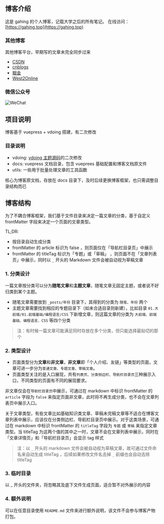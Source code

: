## 博客介绍

这是 gahing 的个人博客，记载大学之后的所有笔记。 在线访问：[https://gahing.top](https://gahing.top)

### 其他博客

其他博客平台，早期写的文章未完全同步过来 

- [CSDN](https://blog.csdn.net/u011644423/)
- [cnblogs](https://www.cnblogs.com/france/)
- [掘金](https://juejin.im/user/59818c62f265da3e3a0bdbf0)
- [West2Online](https://www.hongweipeng.com/index.php/author/8/)

### 微信公众号

![WeChat](https://cdn.jsdelivr.net/gh/francecil/cdn-resouce/uploads/9277731-591f9a53b8acf2c1.webp)


## 项目说明

博客基于 vuepress + vdoing 搭建，有二次修改

### 目录说明
- vdoing: [vdoing 主题源码](https://github.com/xugaoyi/vuepress-theme-vdoing-doc)的二次修改
- docs: vuepress 文档目录，包含 vueprees 基础配置和博客文档原文件
- utils: 一些用于批量处理文章的工具函数

核心为博客原文档，存放在 docs 目录下，及时后续更换博客框架，也只需调整目录结构而已

## 博客结构

为了不耦合博客框架，我们基于文件目录来决定一篇文章的分类，基于自定义 frontMatter 字段来决定一个页面的文章类型。

TL;DR:
- 按目录自动生成分类
- frontMatter 的 article 标识为 false ，则页面仅在「导航栏目录页」中展示
- frontMatter 的 titleTag 标识为「专题」或「草稿」 ，则页面不在「文章列表页」中展示，同时以 `_` 开头的 Markdown 文件会被自动视为草稿文章

### 1. 分类设计

一篇文章按分类可以分为**随笔文章**和**主题文章**，随笔文章无固定主题，或者说不好归类到某个主题。

- 随笔文章需要放到 `_posts/年份` 目录下，其得到的分类为 `随笔、年份` 两个
- 主题文章需要找到相应的专题目录下（如未合适目录则新建），比如目录 `01.大前端/01.前端基础/编程语言/CSS` 下新增文章，则这篇文章的分类为 `大前端、前端基础、编程语言、CSS` 等四个分类

> 注：有时候一篇文章可能满足同时存放在多个分类，但只能选择最贴切的那个

### 2. 类型设计

- 页面类型分为**文章**和**非文章**，**非文章**即「个人介绍、友链」等类型的页面，文章可进一步分为`普通文章、专题文章、草稿文章`。
- 页面类型关注的是入口展现，共有`列表页、分类侧边栏、导航栏目录页`三种展示入口，不同类型的页面有不同的展现要求。

非文章仅会在`导航栏目录页`中展示，可通过在 markdown 中标识 frontMatter 的 `article` 字段为 `false` 来指定页面非文章，此时将不再生成分类，也不会在文章列表页中展示入口。

关于文章类型，有些文章比如基础知识类文章、草稿未完稿文章等不适合在博客文章列表中展示，应该仅在分类侧边栏、导航栏目录页中展示。对于这类场景，可通过在 markdown 中标识 frontMatter 的 `titleTag` 字段为 `专题` 或 `草稿` 来指定文章类型。当 titleTag 为这两个值的其中之一时，文章不会在文章列表中展示，同时在「文章详情页」和「导航栏目录页」会显示 tag 样式

> 注：以 `_` 开头的 markdown 文件会被自动视为草稿文章，故可通过文件命名来自动生成 titleTag ，后续如果修改文件名去掉 `_` 前缀也会自动去除 titleTag

### 3. 临时目录

以 _ 开头的文件夹，将忽略其及底下文件生成页面，适合暂不对外展示的内容

### 4. 额外说明

可以在任意目录使用 `README.md` 文件来进行额外说明，该文件不会参与博客产物打包。